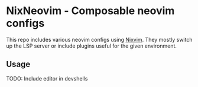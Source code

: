 # NixNeovim - Composable neovim configs

This repo includes various neovim configs using [Nixvim](https://github.com/nix-community/nixvim).
They mostly switch up the LSP server or include plugins useful for the given environment.

## Usage

TODO: Include editor in devshells
